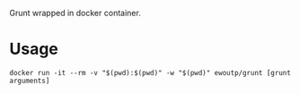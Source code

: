 Grunt wrapped in docker container.

# Usage

```
docker run -it --rm -v "$(pwd):$(pwd)" -w "$(pwd)" ewoutp/grunt [grunt arguments]
```

